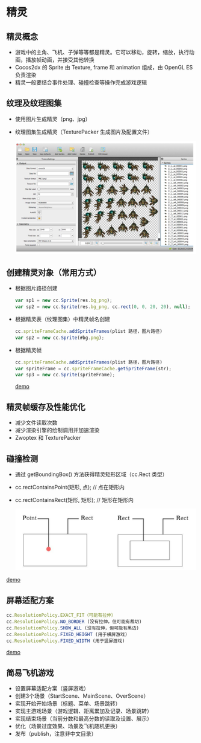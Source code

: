 # 精灵

## 精灵概念

- 游戏中的主角、飞机、子弹等等都是精灵。它可以移动，旋转，缩放，执行动画，播放帧动画，并接受其他转换
-  Cocos2dx 的 Sprite 由 Texture, frame 和 animation 组成，由 OpenGL ES 负责渲染
- 精灵一般要结合事件处理、碰撞检查等操作完成游戏逻辑

## 纹理及纹理图集

- 使用图片生成精灵（png、jpg）

- 纹理图集生成精灵（TexturePacker 生成图片及配置文件）

  ![](../5a.png)

## 创建精灵对象（常用方式）

- 根据图片路径创建

  ```javascript
  var sp1 = new cc.Sprite(res.bg_png);
  var sp2 = new cc.Sprite(res.bg_png, cc.rect(0, 0, 20, 20), null);
  ```

- 根据精灵表（纹理图集）中精灵帧名创建

  ```javascript
  cc.spriteFrameCache.addSpriteFrames(plist 路径，图片路径)
  var sp2 = new cc.Sprite(#bg.png);
  ```

- 根据精灵帧

  ```javascript
  cc.spriteFrameCache.addSpriteFrames(plist 路径，图片路径)
  var spriteFrame = cc.spriteFrameCache.getSpriteFrame(str);
  var sp3 = new cc.Sprite(spriteFrame);
  ```

  [demo](https://github.com/hewq/course-H5-Animation-and-Game-Development/tree/master/apps/ch09/LS09/Demo1)

##  精灵帧缓存及性能优化

- 减少文件读取次数
- 减少渲染引擎的绘制调用并加速渲染
- Zwoptex 和 TexturePacker

## 碰撞检测

- 通过 getBoundingBox() 方法获得精灵矩形区域（cc.Rect 类型）

- cc.rectContainsPoint(矩形, 点); // 点在矩形内

- cc.rectContainsRect(矩形, 矩形); // 矩形在矩形内

  ![](../5b.png)

[demo](https://github.com/hewq/course-H5-Animation-and-Game-Development/tree/master/apps/ch09/LS09/Demo1)

## 屏幕适配方案

```javascript
cc.ResolutionPolicy.EXACT_FIT（可能有拉伸）
cc.ResolutionPolicy.NO_BORDER (没有拉伸，但可能有裁切)
cc.ResolutionPolicy.SHOW_ALL (没有拉伸，但可能有黑边)
cc.ResolutionPolicy.FIXED_HEIGHT (用于横屏游戏)
cc.ResolutionPolicy.FIXED_WIDTH (用于竖屏游戏)
```

[demo](https://github.com/hewq/course-H5-Animation-and-Game-Development/tree/master/apps/ch09/LS09/Demo2)

## 简易飞机游戏

- 设置屏幕适配方案（竖屏游戏）
- 创建3个场景（StartScene、MainScene、OverScene）
- 实现开始开始场景（标题、菜单、场景跳转）
- 实现主游戏场景（游戏逻辑、距离累加及记录、场景跳转）
- 实现结束场景（当前分数和最高分数的读取及设置、展示）
- 优化（场景过度效果、场景及飞机随机更换）
- 发布（publish，注意非中文目录）